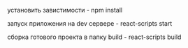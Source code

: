 установить завистимости - npm install

запуск приложения на dev сервере - react-scripts start

сборка готового проекта в папку build - react-scripts build